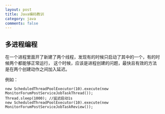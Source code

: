 ```yaml
---
layout: post
title: Java编码教训
category: java
comments: false
---
```


## 多进程编程

在一个进程里面开了新建了两个线程，发现有的时候只启动了其中的一个，有的时候两个都能够正常运行，
这个时候，应该是进程创建的问题，最快且有效的方法是在两个创建动作之间加入延迟。

例如：


    new ScheduledThreadPoolExecutor(10).execute(new MonitorForumPostServiceJobTaskThread());  
    Thread.sleep(1000); //延迟启动1s  
    new ScheduledThreadPoolExecutor(10).execute(new MonitorForumPostServiceJobTaskReview());  
